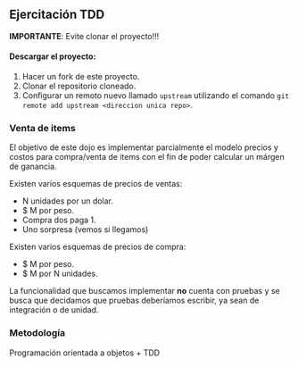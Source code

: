 ## Ejercitación TDD

**IMPORTANTE**: Evite clonar el proyecto!!!

#### Descargar el proyecto:

1. Hacer un fork de este proyecto.
2. Clonar el repositorio cloneado.
3. Configurar un remoto nuevo llamado ```upstream``` utilizando el comando ```git remote add upstream <direccion unica repo>```.

### Venta de items

El objetivo de este dojo es implementar parcialmente el modelo precios y costos para compra/venta de items con el fin de poder calcular un márgen de ganancia.

Existen varios esquemas de precios de ventas:
- N unidades por un dolar.
- $ M por peso.
- Compra dos paga 1.
- Uno sorpresa (vemos si llegamos)

Existen varios esquemas de precios de compra:
- $ M por peso.
- $ M por N unidades.


La funcionalidad que buscamos implementar **no** cuenta con pruebas y se busca que decidamos que pruebas deberíamos escribir, ya sean de integración o de unidad.

### Metodología

Programación orientada a objetos + TDD

